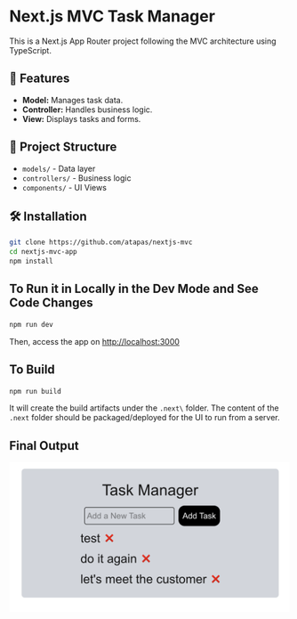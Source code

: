 # Next.js MVC Task Manager

This is a Next.js App Router project following the MVC architecture using TypeScript.

## 🚀 Features

- **Model:** Manages task data.
- **Controller:** Handles business logic.
- **View:** Displays tasks and forms.

## 📂 Project Structure

- `models/` - Data layer
- `controllers/` - Business logic
- `components/` - UI Views

## 🛠 Installation

```sh
git clone https://github.com/atapas/nextjs-mvc
cd nextjs-mvc-app
npm install
```

## To Run it in Locally in the Dev Mode and See Code Changes

```sh
npm run dev
```

Then, access the app on [http://localhost:3000](http://localhost:3000)

## To Build

```sh
npm run build
```

It will create the build artifacts under the `.next\` folder. The content of the `.next` folder should be packaged/deployed for the UI to run from a server.

## Final Output

![task list](image.png)
